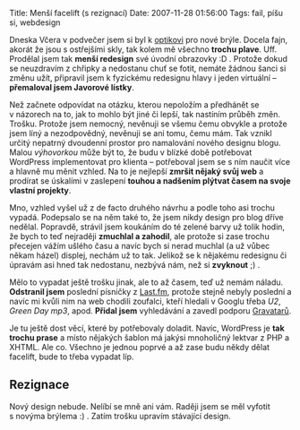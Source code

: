 Title: Menší facelift (s rezignací)
Date: 2007-11-28 01:56:00
Tags: fail, píšu si, webdesign

Dneska Včera v podvečer jsem si byl k [optikovi](http://www.expertoptic.com/) pro nové brýle. Docela fajn, akorát že jsou s ostřejšími skly, tak kolem mě všechno **trochu plave**. Uff. Prodělal jsem tak **menší redesign** své úvodní obrazovky :D . Protože dokud se neuzdravím z chřipky a nedostanu chuť se fotit, nemáte žádnou šanci si změnu užít, připravil jsem k fyzickému redesignu hlavy i jeden virtuální – **přemaloval jsem Javorové lístky**.

Než začnete odpovídat na otázku, kterou nepoložím a předhánět se v názorech na to, jak to mohlo být jiné či lepší, tak nastíním průběh změn. Trošku. Protože jsem nemocný, nevěnuji se všemu čemu obvykle a protože jsem líný a nezodpovědný, nevěnuji se ani tomu, čemu mám. Tak vznikl určitý nepatrný dvoudenní prostor pro namalování nového designu blogu. Malou *výhovorkou* může být to, že budu v blízké době potřebovat WordPress implementovat pro klienta – potřeboval jsem se s ním naučit více a hlavně mu měnit vzhled. Na to je nejlepší **zmršit nějaký svůj web** a prodírat se úskalími v zaslepení **touhou a nadšením plýtvat časem na svoje vlastní projekty**.

Mno, vzhled vyšel už z de facto druhého návrhu a podle toho asi trochu vypadá. Podepsalo se na něm také to, že jsem nikdy design pro blog dříve nedělal. Popravdě, strávil jsem koukáním do té zelené barvy už tolik hodin, že bych to teď nejraději **zmuchlal a zahodil**, ale protože si zase trochu přecejen vážím ušlého času a navíc bych si nerad muchlal (a už vůbec někam házel) displej, nechám už to tak. Jelikož se k nějakému redesignu či úpravám asi hned tak nedostanu, nezbývá nám, než si **zvyknout**
;) .

Mělo to vypadat ještě trošku jinak, ale to až časem, teď už nemám náladu. **Odstranil jsem** poslední písničky z [Last.fm](http://blog.javorek.net/2007/08/15/internetova-radia-noveho-tisicileti/), protože stejně nebyly poslední a navíc mi kvůli nim na web chodili zoufalci, kteří hledali v Googlu třeba *U2*, *Green Day mp3*, apod. **Přidal jsem** vyhledávání a zavedl podporu [Gravatarů](http://site.gravatar.com/).

Je tu ještě dost věcí, které by potřebovaly doladit. Navíc, WordPress je **tak trochu prase** a místo nějakých šablon má jakýsi mnoholičný lektvar z PHP a XHTML. Ale co. Všechno je jednou poprvé a až zase budu někdy dělat facelift, bude to třeba vypadat líp.

## Rezignace

Nový design nebude. Nelíbí se mně ani vám. Raději jsem se měl vyfotit s novýma brýlema :) . Zatím trošku upravím stávající
design.